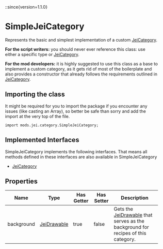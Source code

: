 ::since{version=1.1.0}
# SimpleJeiCategory

Represents the basic and simplest implementation of a custom [JeiCategory](/mods/JEITweaker/API/Category/JeiCategory).

 <strong>For the script writers:</strong> you should never ever reference this class: use either a specific type or
 [JeiCategory](/mods/JEITweaker/API/Category/JeiCategory).

 <strong>For the mod developers:</strong> it is highly suggested to use this class as a base to implement a custom
 category, as it gets rid of most of the boilerplate and also provides a constructor that already follows the
 requirements outlined in [JeiCategory](/mods/JEITweaker/API/Category/JeiCategory).

## Importing the class

It might be required for you to import the package if you encounter any issues (like casting an Array), so better be safe than sorry and add the import at the very top of the file.
```zenscript
import mods.jei.category.SimpleJeiCategory;
```


## Implemented Interfaces
SimpleJeiCategory implements the following interfaces. That means all methods defined in these interfaces are also available in SimpleJeiCategory

- [JeiCategory](/mods/JEITweaker/API/Category/JeiCategory)

## Properties

| Name | Type | Has Getter | Has Setter | Description |
|------|------|------------|------------|-------------|
| background | [JeiDrawable](/mods/JEITweaker/API/Component/JeiDrawable) | true | false | Gets the [JeiDrawable](/mods/JEITweaker/API/Component/JeiDrawable) that serves as the background for recipes of this category. |

